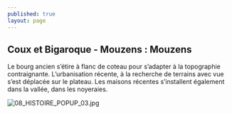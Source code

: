 ```yaml
---
published: true
layout: page
---
```

## Coux et Bigaroque - Mouzens : Mouzens

Le bourg ancien s’étire à flanc de coteau pour s’adapter à la topographie contraignante. L’urbanisation récente, à la recherche de terrains avec vue s’est déplacée sur le plateau. Les maisons récentes s’installent également dans la vallée, dans les noyeraies.

![08_HISTOIRE_POPUP_03.jpg]({{site.baseurl}}/data/images/8/histoire/08_HISTOIRE_POPUP_03.jpg)
